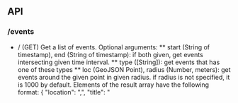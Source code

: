 ## API
### /events
* / (GET)
  Get a list of events.
  Optional arguments:
  ** start (String of timestamp), end (String of timestamp): if both given, get events intersecting given time interval.
  ** type ([String]): get events that has one of these types
  ** loc (GeoJSON Point), radius (Number, meters): get events around the given point in given radius. if radius is not specified, it is 1000 by default.
  Elements of the result array have the following format:
  {
        "location": "<lat>,<lon>",
        "title": "<title>",
        "description": "<description>",
        "owner": "<owner>",
        "type": "<type>"
    }

* / (POST)
  Create new event. 
  Post data must be in the following format:
  {
    "start": <start timestamp>,
    "end": <start timestamp>,
    "loc": "<lat>,<lon>",
    "type": "<type>",
    "title": "<title>",
    "desc": "<description>",
    "owner": "<owner id>"
  }
  Restrictions:
  ** title (String): Event title. Titles longer than 50 characters are truncated
  ** desription (String): Event description. Descriptions longer than 1500 characters are truncated.
  ** type (String): Event type. Event type must be one of these: Eğlence, Tarih, Kültür, Sanat, Spor, Doğa.

* /:id (GET)        GET       Get event by id
  Get complete information of an event. Result has the following format:
  {
    "_id": "<event id>",
    "description": "<event description>",
    "owner": "<owner id>",
    "type": "<event type>",
    "requests": <list of user ids requested to attend>,
    "attendees": <list of user ids of attendees>,
    "location": "<lat>,<lon>",
    "__v": <version number>
  }

* /:id            PUT       Update event
  Update the specified event. Post data must have the following format:
  {
    ["owner" : "<owner id>"]
    ["eventId":"<event id>"]
    ["desc" : "<event description>"]
    ["type" : "<event type>"]
  }

* /attendReq (POST)
  Add an attending request to specified event. Post data must have the following format:
  {
    "userId": <user id>,
    "eventId": "<event id>"
  }

* /addAttendee (POST)
  Reject a request or add attendee to specified event. Post data must have the following format:
  {
    "userId": <user id>,
    "eventId": "<event id>",
    "confirm": (true|false)
  }
  if "confirm" is true, attendee will be added
  otherwise, "userId" will be removed from requests.
  
* /initdb         GET       Drop collection.
